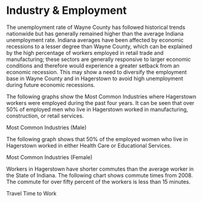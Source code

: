 # Industry & Employment

The unemployment rate of Wayne County has followed historical trends nationwide but has generally remained higher than the average Indiana unemployment rate.  Indiana averages have been affected by economic recessions to a lesser degree than Wayne County, which can be explained by the high percentage of workers employed in retail trade and manufacturing; these sectors are generally responsive to larger economic conditions and therefore would experience a greater setback from an economic recession. This may show a need to diversify the employment base in Wayne County and in Hagerstown to avoid high unemployment during future economic recessions.

The following graphs show the Most Common Industries where Hagerstown workers were employed during the past four years.  It can be seen that over 50% of employed men who live in Hagerstown worked in manufacturing, construction, or retail services. 


<div class="ph ph-chart">Most Common Industries (Male)</div>

The following graph shows that 50% of the employed women who live in Hagerstown worked in either Health Care or Educational Services.

<div class="ph ph-chart">Most Common Industries (Female)</div>

Workers in Hagerstown have shorter commutes than the average worker in the State of Indiana.  The following chart shows commute times from 2008.  The commute for over fifty percent of the workers is less than 15 minutes.

<div class="ph ph-chart">Travel Time to Work</div>